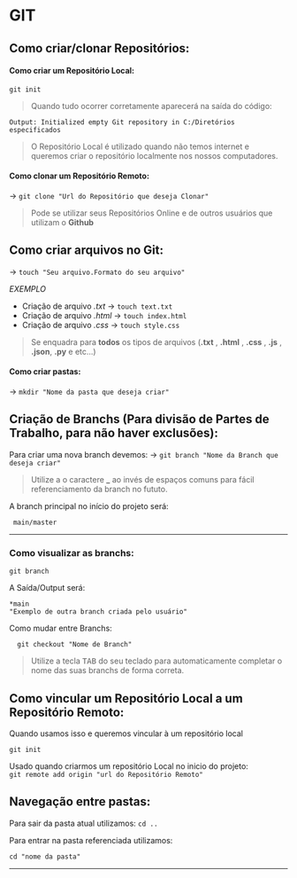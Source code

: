 # GIT

## Como criar/clonar Repositórios:

#### Como criar um Repositório Local:

 `git init`

> Quando tudo ocorrer corretamente aparecerá na saída do código: 

`Output: Initialized empty Git repository in C:/Diretórios especificados`

>O Repositório Local é utilizado quando não temos internet e queremos criar o repositório localmente nos nossos computadores. 

#### Como clonar um Repositório Remoto:

-> `git clone "Url do Repositório que deseja Clonar"`

> Pode se utilizar seus Repositórios Online e de outros usuários que utilizam o **Github**   
> 
## Como criar arquivos no Git:

-> `touch "Seu arquivo.Formato do seu arquivo"`

*EXEMPLO* 
 - Criação de arquivo *.txt* 
-> `touch text.txt`
- Criação de arquivo *.html*
-> `touch index.html`
- Criação de arquivo *.css*
-> `touch style.css`

> Se enquadra para **todos** os tipos de arquivos (**.txt** , **.html** , **.css** , **.js** , **.json**, **.py** e etc...)

#### Como criar pastas:

-> `mkdir "Nome da pasta que deseja criar"`


## Criação de Branchs (Para divisão de Partes de Trabalho, para não haver exclusões):
Para criar uma nova branch devemos: 
-> `git branch "Nome da Branch que deseja criar"`

> Utilize a o caractere **_** ao invés de espaços comuns para fácil referenciamento da branch no fututo.

A branch principal no início do projeto será: 

     main/master
___
### Como visualizar as branchs:

`git branch`

A Saída/Output será:

    *main
    "Exemplo de outra branch criada pelo usuário"

  Como mudar entre Branchs:

      git checkout "Nome de Branch"

> Utilize a tecla <kbd>TAB</kbd> do seu teclado para automaticamente completar o nome das suas branchs de forma correta.

## Como vincular um Repositório Local a um Repositório Remoto:

Quando usamos isso e queremos vincular à um repositório local
  
    git init

Usado quando criarmos um repositório Local no inicio do projeto:  
  `git remote add origin "url do Repositório Remoto"`

## Navegação entre pastas:
Para sair da pasta atual utilizamos:
`cd ..` 

 Para entrar na pasta referenciada utilizamos:

    cd "nome da pasta"

 
___



